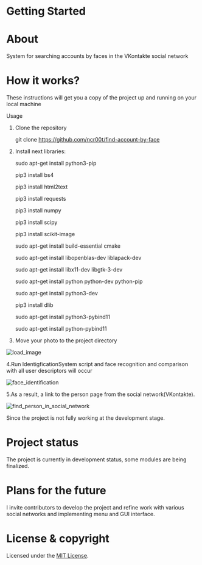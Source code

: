 # Getting Started

# About

System for searching accounts by faces in the VKontakte social network

# How it works?

These instructions will get you a copy of the project up and running on your local machine

Usage
1. Clone the repository

   git clone https://github.com/ncr00t/find-account-by-face
2. Install next libraries:

   sudo apt-get install python3-pip
	
   pip3 install bs4
	
   pip3 install html2text
	
   pip3 install requests
	
   pip3 install numpy
	
   pip3 install scipy
	
   pip3 install scikit-image
	
   sudo apt-get install build-essential cmake
	
   sudo apt-get install libopenblas-dev liblapack-dev
	
   sudo apt-get install libx11-dev libgtk-3-dev
	
   sudo apt-get install python python-dev python-pip
	
   sudo apt-get install python3-dev
	
   pip3 install dlib
	
   sudo apt-get install python3-pybind11
	
   sudo apt-get install python-pybind11
	
   
3. Move your photo to the project directory

![load_image](https://user-images.githubusercontent.com/12431839/87250146-c098b700-c46b-11ea-962d-ea55a206a0c0.png)

 4.Run IdentigficationSystem script and face recognition and comparison with all user descriptors will occur

![face_identification](https://user-images.githubusercontent.com/12431839/87249949-bd50fb80-c46a-11ea-94c6-20bcdcb14344.png)

5.As a result, a link to the person page from the social network(VKontakte).

![find_person_in_social_network](https://user-images.githubusercontent.com/12431839/87249986-d9549d00-c46a-11ea-873f-7296a18ffac7.png)

Since the project is not fully working at the development stage.

# Project status

The project is currently in development status, some modules are being finalized.

# Plans for the future

I invite contributors to develop the project and refine work with various social networks and implementing menu and GUI interface.


# License & copyright

Licensed under the [MIT License](LICENSE).
